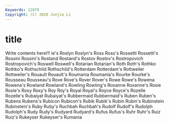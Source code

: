 ```yaml
---
Keywords: 12879
Copyright: (C) 2020 Junjie Li
---
```


# title

Write contents here!!!
ie's 
Roslyn 
Roslyn's 
Ross 
Ross's 
Rossetti 
Rossetti's
Rossini 
Rossini's 
Rostand 
Rostand's 
Rostov 
Rostov's 
Rostropovich 
Rostropovich's 
Roswell 
Roswell's
Rotarian 
Rotarian's 
Roth 
Roth's 
Rothko 
Rothko's 
Rothschild 
Rothschild's 
Rotterdam 
Rotterdam's
Rottweiler 
Rottweiler's 
Rouault 
Rouault's 
Roumania 
Roumania's 
Rourke 
Rourke's 
Rousseau 
Rousseau's
Rove 
Rove's 
Rover 
Rover's 
Rowe 
Rowe's 
Rowena 
Rowena's 
Rowland 
Rowland's
Rowling 
Rowling's 
Roxanne 
Roxanne's 
Roxie 
Roxie's 
Roxy 
Roxy's 
Roy 
Roy's
Royal 
Royal's 
Royce 
Royce's 
Rozelle 
Rozelle's 
Rubaiyat 
Rubaiyat's 
Rubbermaid 
Rubbermaid's
Ruben 
Ruben's 
Rubens 
Rubens's 
Rubicon 
Rubicon's 
Rubik 
Rubik's 
Rubin 
Rubin's
Rubinstein 
Rubinstein's 
Ruby 
Ruby's 
Ruchbah 
Ruchbah's 
Rudolf 
Rudolf's 
Rudolph 
Rudolph's
Rudy 
Rudy's 
Rudyard 
Rudyard's 
Rufus 
Rufus's 
Ruhr 
Ruhr's 
Ruiz 
Ruiz's
Rukeyser 
Rukeyser's 
Rumania 
